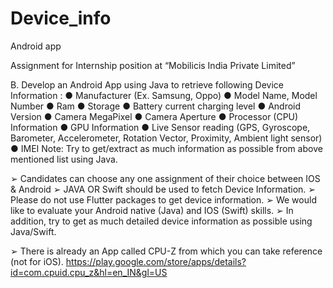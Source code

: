 # Device_info
Android app

Assignment for Internship position at “Mobilicis India Private Limited” 

B.	Develop an Android App using Java to retrieve following Device Information :
●	Manufacturer (Ex. Samsung, Oppo)
●	Model Name, Model Number
●	Ram
●	Storage
●	Battery current charging level
●	Android Version
●	Camera MegaPixel
●	Camera Aperture
●	Processor (CPU) Information
●	GPU Information
●	Live Sensor reading (GPS, Gyroscope, Barometer, Accelerometer, Rotation Vector, Proximity, Ambient light sensor)
●	IMEI
Note: Try to get/extract as much information as possible from above mentioned list using Java. 


➢	Candidates can choose any one assignment of their choice between IOS & Android
➢	JAVA OR Swift should be used to fetch Device Information.
➢	Please do not use Flutter packages to get device information.
➢	 We would like to evaluate your Android native (Java) and IOS (Swift) skills.
➢	In addition, try to get as much detailed device information as possible using Java/Swift. 

➢	There is already an App called CPU-Z from which you can take reference (not for iOS).
https://play.google.com/store/apps/details?id=com.cpuid.cpu_z&hl=en_IN&gl=US
